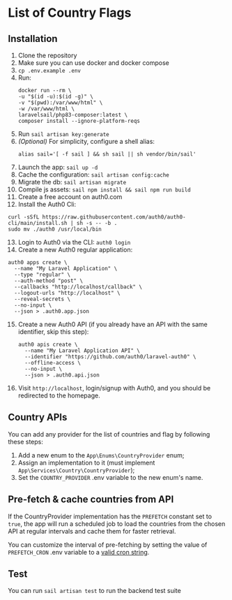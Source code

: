 # List of Country Flags

## Installation
1. Clone the repository
2. Make sure you can use docker and docker compose
3. `cp .env.example .env`
4. Run:
   ```shell
   docker run --rm \
   -u "$(id -u):$(id -g)" \
   -v "$(pwd):/var/www/html" \
   -w /var/www/html \
   laravelsail/php83-composer:latest \
   composer install --ignore-platform-reqs
   ```
5. Run `sail artisan key:generate`
6. *(Optional)* For simplicity, configure a shell alias:
   ```shell
   alias sail='[ -f sail ] && sh sail || sh vendor/bin/sail'
   ```
7. Launch the app: `sail up -d`
8. Cache the configuration: `sail artisan config:cache`
9. Migrate the db: `sail artisan migrate`
10. Compile js assets: `sail npm install && sail npm run build`
11. Create a free account on auth0.com
12. Install the Auth0 Cli:
   ```shell
   curl -sSfL https://raw.githubusercontent.com/auth0/auth0-cli/main/install.sh | sh -s -- -b .
   sudo mv ./auth0 /usr/local/bin
   ```
13. Login to Auth0 via the CLI: `auth0 login`
14. Create a new Auth0 regular application:
   ```shell
   auth0 apps create \
     --name "My Laravel Application" \
     --type "regular" \
     --auth-method "post" \
     --callbacks "http://localhost/callback" \
     --logout-urls "http://localhost" \
     --reveal-secrets \
     --no-input \
     --json > .auth0.app.json 
   ```
15. Create a new Auth0 API (if you already have an API with the same identifier, skip this step):
    ```shell
    auth0 apis create \
      --name "My Laravel Application API" \
      --identifier "https://github.com/auth0/laravel-auth0" \
      --offline-access \
      --no-input \
      --json > .auth0.api.json
    ```
16. Visit `http://localhost`, login/signup with Auth0, and you should be redirected to the homepage.

## Country APIs

You can add any provider for the list of countries and flag by following these steps:

1. Add a new enum to the `App\Enums\CountryProvider` enum;
2. Assign an implementation to it (must implement `App\Services\Country\CountryProvider`);
3. Set the `COUNTRY_PROVIDER` .env variable to the new enum's name.

## Pre-fetch & cache countries from API

If the CountryProvider implementation has the `PREFETCH` constant set to `true`, the app will run a scheduled job to
load the countries from the chosen API at regular intervals and cache them for faster retrieval.

You can customize the interval of pre-fetching by setting the value of `PREFETCH_CRON` .env variable to a [valid cron string](https://crontab.guru/).

## Test
You can run `sail artisan test` to run the backend test suite
